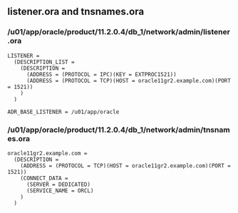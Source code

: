 ## listener.ora and tnsnames.ora 

### /u01/app/oracle/product/11.2.0.4/db_1/network/admin/listener.ora

````
LISTENER =
  (DESCRIPTION_LIST =
    (DESCRIPTION =
      (ADDRESS = (PROTOCOL = IPC)(KEY = EXTPROC1521))
      (ADDRESS = (PROTOCOL = TCP)(HOST = oracle11gr2.example.com)(PORT = 1521))
    )
  )

ADR_BASE_LISTENER = /u01/app/oracle
````

### /u01/app/oracle/product/11.2.0.4/db_1/network/admin/tnsnames.ora

````
oracle11gr2.example.com =
  (DESCRIPTION =
    (ADDRESS = (PROTOCOL = TCP)(HOST = oracle11gr2.example.com)(PORT = 1521))
    (CONNECT_DATA =
      (SERVER = DEDICATED)
      (SERVICE_NAME = ORCL)
    )
  )
````
